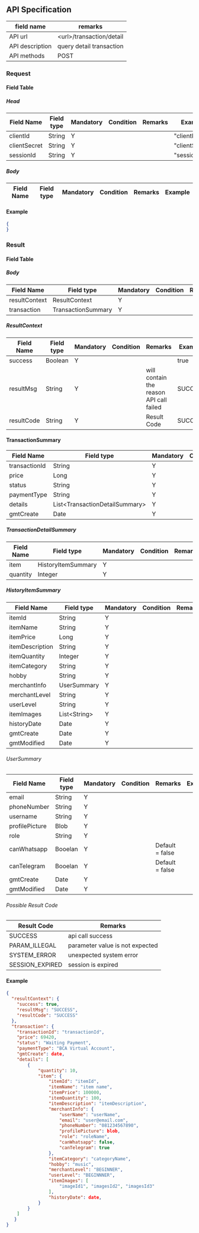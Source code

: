 ## API Specification

| field name      | remarks                    |
| --------------- | -------------------------- |
| API url         | \<url\>/transaction/detail |
| API description | query detail transaction   |
| API methods     | POST                       |

### Request

#### Field Table

##### Head

| Field Name   | Field type | Mandatory | Condition | Remarks | Example        |
| ------------ | ---------- | --------- | --------- | ------- | -------------- |
| clientId     | String     | Y         |           |         | "clientId"     |
| clientSecret | String     | Y         |           |         | "clientSecret" |
| sessionId    | String     | Y         |           |         | "sessionId"    |

##### Body

| Field Name | Field type | Mandatory | Condition | Remarks | Example |
| ---------- | ---------- | --------- | --------- | ------- | ------- |

#### Example

```json
{
}
```

### Result

#### Field Table

##### Body

| Field Name    | Field type         | Mandatory | Condition | Remarks | Example |
| ------------- | ------------------ | --------- | --------- | ------- | ------- |
| resultContext | ResultContext      | Y         |           |         |         |
| transaction   | TransactionSummary | Y         |           |         |         |

##### ResultContext

| Field Name | Field type | Mandatory | Condition | Remarks                                 | Example |
| ---------- | ---------- | --------- | --------- | --------------------------------------- | ------- |
| success    | Boolean    | Y         |           |                                         | true    |
| resultMsg  | String     | Y         |           | will contain the reason API call failed | SUCCESS |
| resultCode | String     | Y         |           | Result Code                             | SUCCESS |


#### TransactionSummary
| Field Name    | Field type                       | Mandatory | Condition | Remarks | Example |
| ------------- | -------------------------------- | --------- | --------- | ------- | ------- |
| transactionId | String                           | Y         |           |         |         |
| price         | Long                             | Y         |           |         |         |
| status        | String                           | Y         |           |         |         |
| paymentType   | String                           | Y         |           |         |         |
| details       | List\<TransactionDetailSummary\> | Y         |           |         |         |
| gmtCreate     | Date                             | Y         |           |         |         |

##### TransactionDetailSummary
| Field Name | Field type         | Mandatory | Condition | Remarks | Example |
| ---------- | ------------------ | --------- | --------- | ------- | ------- |
| item       | HistoryItemSummary | Y         |           |         |         |
| quantity   | Integer            | Y         |           |         |         |

##### HistoryItemSummary
| Field Name      | Field type     | Mandatory | Condition | Remarks | Example |
| --------------- | -------------- | --------- | --------- | ------- | ------- |
| itemId          | String         | Y         |           |         |         |
| itemName        | String         | Y         |           |         |         |
| itemPrice       | Long           | Y         |           |         |         |
| itemDescription | String         | Y         |           |         |         |
| itemQuantity    | Integer        | Y         |           |         |         |
| itemCategory    | String         | Y         |           |         |         |
| hobby           | String         | Y         |           |         |         |
| merchantInfo    | UserSummary    | Y         |           |         |         |
| merchantLevel   | String         | Y         |           |         |         |
| userLevel       | String         | Y         |           |         |         |
| itemImages      | List\<String\> | Y         |           |         |         |
| historyDate     | Date           | Y         |           |         |         |
| gmtCreate       | Date           | Y         |           |         |         |
| gmtModified     | Date           | Y         |           |         |         |

###### UserSummary
| Field Name     | Field type | Mandatory | Condition | Remarks         | Example |
| -------------- | ---------- | --------- | --------- | --------------- | ------- |
| email          | String     | Y         |           |                 |         |
| phoneNumber    | String     | Y         |           |                 |         |
| username       | String     | Y         |           |                 |         |
| profilePicture | Blob       | Y         |           |                 |         |
| role           | String     | Y         |           |                 |         |
| canWhatsapp    | Booelan    | Y         |           | Default = false |         |
| canTelegram    | Booelan    | Y         |           | Default = false |         |
| gmtCreate      | Date       | Y         |           |                 |         |
| gmtModified    | Date       | Y         |           |                 |         |

###### Possible Result Code

| Result Code     | Remarks                         |
| --------------- | ------------------------------- |
| SUCCESS         | api call success                |
| PARAM_ILLEGAL   | parameter value is not expected |
| SYSTEM_ERROR    | unexpected system error         |
| SESSION_EXPIRED | session is expired              |

#### Example

```json
{
  "resultContext": {
    "success": true,
    "resultMsg": "SUCCESS",
    "resultCode": "SUCCESS"
  },
  "transaction": {
    "transactionId": "transactionId",
    "price": 69420,
    "status": "Waiting Payment",
    "paymentType": "BCA Virtual Account",
    "gmtCreate": date,
    "details": [
        {
            "quantity": 10,
            "item": {
                "itemId": "itemId", 
                "itemName": "item name", 
                "itemPrice": 100000,
                "itemQuantity": 100,
                "itemDescription": "itemDescription",
                "merchantInfo": {
                    "userName": "userName",
                    "email": "user@email.com",
                    "phoneNumber": "081234567890",
                    "profilePicture": blob,
                    "role": "roleName",
                    "canWhatsapp": false,
                    "canTelegram": true
                },
                "itemCategory": "categoryName",
                "hobby": "music",
                "merchantLevel": "BEGINNER",
                "userLevel": "BEGINNNER",
                "itemImages": [
                    "imageId1", "imagesId2", "imagesId3"
                ],
                "historyDate": date,
            }
        }
    ]
   }
}
```
